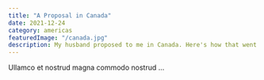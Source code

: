 ```yaml
---
title: "A Proposal in Canada"
date: 2021-12-24
category: americas
featuredImage: "/canada.jpg"
description: My husband proposed to me in Canada. Here's how that went.
---
```


Ullamco et nostrud magna commodo nostrud ...